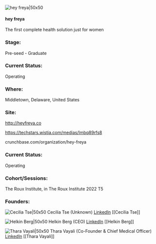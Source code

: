 

![hey freya|50x50](https://res.cloudinary.com/crunchbase-production/image/upload/t1wiidwbii8ls58azq9d)

#### hey freya
The first complete health solution just for women

### Stage: 
Pre-seed - Graduate 

### Current Status: 
Operating

### Where:
Middletown, Delaware, United States

### Site:
http://heyfreya.co

https://techstars.wistia.com/medias/lmbq89rfs8

crunchbase.com/organization/hey-freya

### Current Status: 
Operating

### Cohort/Sessions: 
The Roux Institute, in The Roux Institute 2022 T5

### Founders: 

![Cecilia Tse|50x50](https://www.f6s.com/static-resource/images/profile-placeholder-user.jpg) Cecilia Tse (Unknown) [LinkedIn](https://linkedin.com/in/cecilia-tse-70391b52) [[Cecilia Tse]]

![Helkin Berg|50x50](https://apimg.techstars.com/connect/images/image_files/613bbf6dbf114b0007f68e30/original/elledarcyphotography.helkinberg-23.jpg) Helkin Berg (CEO) [LinkedIn](https://linkedin.com/in/helkin) [[Helkin Berg]]

![Thara Vayali|50x50](https://www.f6s.com/static-resource/images/profile-placeholder-user.jpg) Thara Vayali (Co-Founder & Chief Medical Officer) [LinkedIn](https://) [[Thara Vayali]]


